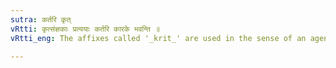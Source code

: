 ```yaml
---
sutra: कर्तरि कृत्
vRtti: कृत्संज्ञकाः प्रत्ययाः कर्तरि कारके भवन्ति ॥
vRtti_eng: The affixes called '_krit_' are used in the sense of an agent.

---
```

